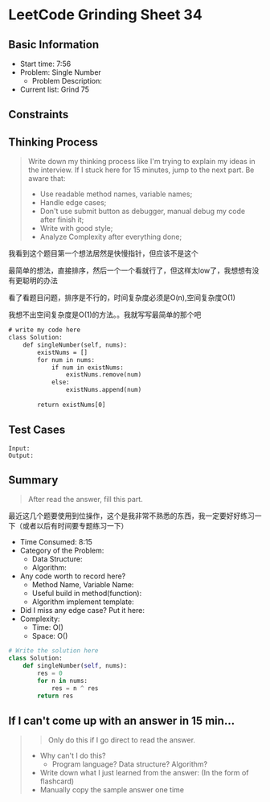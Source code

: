 # LeetCode Grinding Sheet 34

## Basic Information

- Start time: 7:56
- Problem: Single Number
  - Problem Description:
- Current list: Grind 75

## Constraints

## Thinking Process

> Write down my thinking process like I'm trying to explain my ideas in the interview. If I stuck here for 15 minutes, jump to the next part.
> Be aware that:
>
> - Use readable method names, variable names;
> - Handle edge cases;
> - Don't use submit button as debugger, manual debug my code after finish it;
> - Write with good style;
> - Analyze Complexity after everything done;

我看到这个题目第一个想法居然是快慢指针，但应该不是这个

最简单的想法，直接排序，然后一个一个看就行了，但这样太low了，我想想有没有更聪明的办法

看了看题目问题，排序是不行的，时间复杂度必须是O(n),空间复杂度O(1)

我想不出空间复杂度是O(1)的方法。。我就写写最简单的那个吧

``` txt
# write my code here
class Solution:
    def singleNumber(self, nums):
        existNums = []
        for num in nums:
            if num in existNums:
                existNums.remove(num)
            else:
                existNums.append(num)
        
        return existNums[0]
```

## Test Cases

``` text
Input:
Output:
```

## Summary

> After read the answer, fill this part.

最近这几个题要使用到位操作，这个是我非常不熟悉的东西，我一定要好好练习一下（或者以后有时间要专题练习一下）

- Time Consumed: 8:15
- Category of the Problem:
  - Data Structure:
  - Algorithm:
- Any code worth to record here?
  - Method Name, Variable Name:
  - Useful build in method(function):
  - Algorithm implement template:
- Did I miss any edge case? Put it here:
- Complexity:
  - Time: O()
  - Space: O()

``` python
# Write the solution here
class Solution:
    def singleNumber(self, nums):
        res = 0
        for n in nums:
            res = n ^ res
        return res
```

## If I can't come up with an answer in 15 min...

> > Only do this if I go direct to read the answer.
>
> - Why can't I do this?
>   - Program language? Data structure? Algorithm?
> - Write down what I just learned from the answer: (In the form of flashcard)
> - Manually copy the sample answer one time
